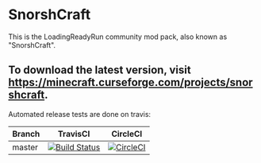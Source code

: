 # SnorshCraft

This is the LoadingReadyRun community mod pack, also known as "SnorshCraft".

To download the latest version, visit https://minecraft.curseforge.com/projects/snorshcraft.
---

Automated release tests are done on travis:

| Branch | TravisCI | CircleCI|
|--------|--------|------------|
| master | [![Build Status](https://travis-ci.org/LRRCommunity/LRRcomunityModPack.svg?branch=master)](https://travis-ci.org/LRRCommunity/LRRcomunityModPack) | [![CircleCI](https://circleci.com/gh/LRRCommunity/LRRcomunityModPack.svg?style=shield&circle-token=fd1d6c4f5d51a176f726c81d64ad72e03b62a4d9)](https://circleci.com/gh/LRRCommunity/LRRcomunityModPack)|
